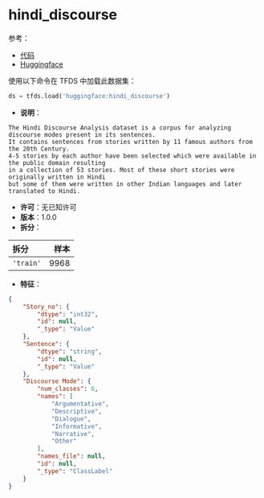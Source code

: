 # hindi_discourse

参考：

- [代码](https://github.com/huggingface/datasets/blob/master/datasets/hindi_discourse)
- [Huggingface](https://huggingface.co/datasets/hindi_discourse)

使用以下命令在 TFDS 中加载此数据集：

```python
ds = tfds.load('huggingface:hindi_discourse')
```

- **说明**：

```
The Hindi Discourse Analysis dataset is a corpus for analyzing discourse modes present in its sentences.
It contains sentences from stories written by 11 famous authors from the 20th Century.
4-5 stories by each author have been selected which were available in the public domain resulting
in a collection of 53 stories. Most of these short stories were originally written in Hindi
but some of them were written in other Indian languages and later translated to Hindi.
```

- **许可**：无已知许可
- **版本**：1.0.0
- **拆分**：

拆分 | 样本
:-- | --:
`'train'` | 9968

- **特征**：

```json
{
    "Story_no": {
        "dtype": "int32",
        "id": null,
        "_type": "Value"
    },
    "Sentence": {
        "dtype": "string",
        "id": null,
        "_type": "Value"
    },
    "Discourse Mode": {
        "num_classes": 6,
        "names": [
            "Argumentative",
            "Descriptive",
            "Dialogue",
            "Informative",
            "Narrative",
            "Other"
        ],
        "names_file": null,
        "id": null,
        "_type": "ClassLabel"
    }
}
```
